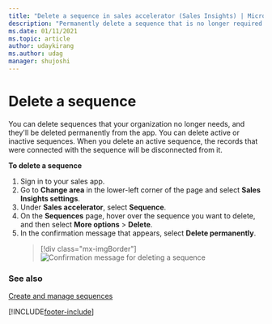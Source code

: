 ```yaml
---
title: "Delete a sequence in sales accelerator (Sales Insights) | MicrosoftDocs"
description: "Permanently delete a sequence that is no longer required in your organization and disconnect records from it."
ms.date: 01/11/2021
ms.topic: article
author: udaykirang
ms.author: udag
manager: shujoshi
---
```


# Delete a sequence

You can delete sequences that your organization no longer needs, and they'll be deleted permanently from the app. You can delete active or inactive sequences. When you delete an active sequence, the records that were connected with the sequence will be disconnected from it.

**To delete a sequence**

1. Sign in to your sales app.   
2. Go to **Change area** in the lower-left corner of the page and select **Sales Insights settings**.   
3. Under **Sales accelerator**, select **Sequence**.        
4. On the **Sequences** page, hover over the sequence you want to delete, and then select **More options** > **Delete**.   
5. In the confirmation message that appears, select **Delete permanently**.    
    > [!div class="mx-imgBorder"]
    > ![Confirmation message for deleting a sequence](media/sequence-delete-confirmation-message.png "Confirmation message for deleting a sequence")

### See also

[Create and manage sequences](create-manage-sequences.md)


[!INCLUDE[footer-include](../includes/footer-banner.md)]
